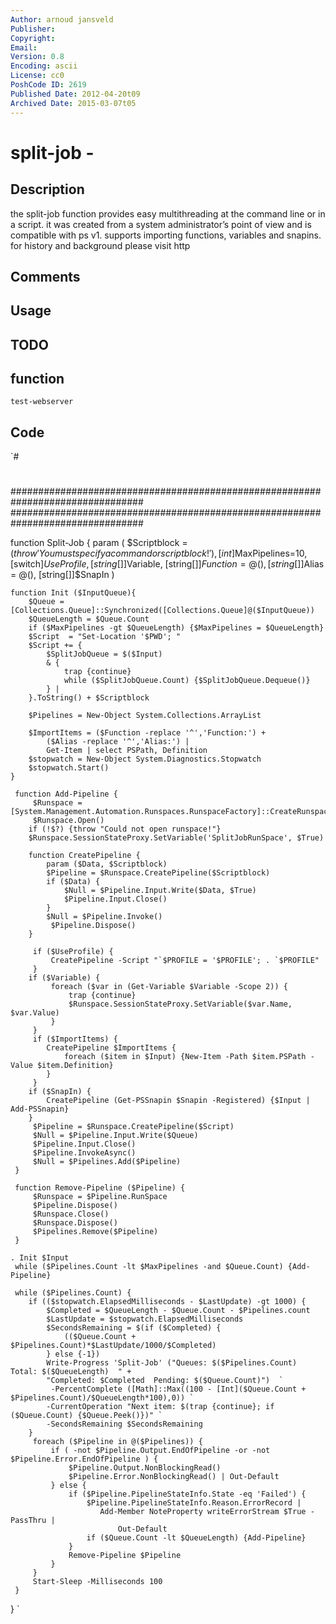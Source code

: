 ```yaml
---
Author: arnoud jansveld
Publisher: 
Copyright: 
Email: 
Version: 0.8
Encoding: ascii
License: cc0
PoshCode ID: 2619
Published Date: 2012-04-20t09
Archived Date: 2015-03-07t05
---
```


# split-job - 

## Description

the split-job function provides easy multithreading at the command line or in a script. it was created from a system administrator’s point of view and is compatible with ps v1. supports importing functions, variables and snapins. for history and background please visit http

## Comments



## Usage



## TODO



## function

`test-webserver`

## Code

`#
 #
 ################################################################################
 ################################################################################
 
 function Split-Job {
 	param (
 		$Scriptblock = $(throw 'You must specify a command or script block!'),
 		[int]$MaxPipelines=10,
 		[switch]$UseProfile,
 		[string[]]$Variable,
 		[string[]]$Function = @(),
 		[string[]]$Alias = @(),
 		[string[]]$SnapIn
 	) 
 	
 	function Init ($InputQueue){
 		$Queue = [Collections.Queue]::Synchronized([Collections.Queue]@($InputQueue))
 		$QueueLength = $Queue.Count
 		if ($MaxPipelines -gt $QueueLength) {$MaxPipelines = $QueueLength}
 		$Script  = "Set-Location '$PWD'; "
 		$Script += {
 			$SplitJobQueue = $($Input)
 			& {
 				trap {continue}
 				while ($SplitJobQueue.Count) {$SplitJobQueue.Dequeue()}
 			} |
 		}.ToString() + $Scriptblock
 	
 		$Pipelines = New-Object System.Collections.ArrayList
 		
 		$ImportItems = ($Function -replace '^','Function:') + 
 			($Alias -replace '^','Alias:') |
 			Get-Item | select PSPath, Definition
 		$stopwatch = New-Object System.Diagnostics.Stopwatch
 		$stopwatch.Start()
 	}
 
     function Add-Pipeline {
         $Runspace = [System.Management.Automation.Runspaces.RunspaceFactory]::CreateRunspace($Host)
         $Runspace.Open()
 		if (!$?) {throw "Could not open runspace!"}
 		$Runspace.SessionStateProxy.SetVariable('SplitJobRunSpace', $True)
 		
 		function CreatePipeline {
 			param ($Data, $Scriptblock)
 			$Pipeline = $Runspace.CreatePipeline($Scriptblock)
 			if ($Data) {
 				$Null = $Pipeline.Input.Write($Data, $True)
 				$Pipeline.Input.Close()
 			}
 			$Null = $Pipeline.Invoke()
             $Pipeline.Dispose()
 		}
 		
         if ($UseProfile) {
             CreatePipeline -Script "`$PROFILE = '$PROFILE'; . `$PROFILE"
         }
 		if ($Variable) {
             foreach ($var in (Get-Variable $Variable -Scope 2)) {
                 trap {continue}
                 $Runspace.SessionStateProxy.SetVariable($var.Name, $var.Value)
             }
         }
         if ($ImportItems) {
 			CreatePipeline $ImportItems {
 				foreach ($item in $Input) {New-Item -Path $item.PSPath -Value $item.Definition}
 			}
         }
 		if ($SnapIn) {
 			CreatePipeline (Get-PSSnapin $Snapin -Registered) {$Input | Add-PSSnapin}
 		}
         $Pipeline = $Runspace.CreatePipeline($Script)
         $Null = $Pipeline.Input.Write($Queue)
         $Pipeline.Input.Close()
         $Pipeline.InvokeAsync()
         $Null = $Pipelines.Add($Pipeline)
     }
 
     function Remove-Pipeline ($Pipeline) {
         $Runspace = $Pipeline.RunSpace
         $Pipeline.Dispose()
         $Runspace.Close()
         $Runspace.Dispose()
         $Pipelines.Remove($Pipeline)
     }
 
 	. Init $Input
     while ($Pipelines.Count -lt $MaxPipelines -and $Queue.Count) {Add-Pipeline} 
 
     while ($Pipelines.Count) {
 		if (($stopwatch.ElapsedMilliseconds - $LastUpdate) -gt 1000) {
 			$Completed = $QueueLength - $Queue.Count - $Pipelines.count
 			$LastUpdate = $stopwatch.ElapsedMilliseconds
 			$SecondsRemaining = $(if ($Completed) {
 				(($Queue.Count + $Pipelines.Count)*$LastUpdate/1000/$Completed)
 			} else {-1})
     	    Write-Progress 'Split-Job' ("Queues: $($Pipelines.Count)  Total: $($QueueLength)  " +
 			"Completed: $Completed  Pending: $($Queue.Count)")  `
             -PercentComplete ([Math]::Max((100 - [Int]($Queue.Count + $Pipelines.Count)/$QueueLength*100),0)) `
 			-CurrentOperation "Next item: $(trap {continue}; if ($Queue.Count) {$Queue.Peek()})" `
 			-SecondsRemaining $SecondsRemaining
 		}
         foreach ($Pipeline in @($Pipelines)) {
             if ( -not $Pipeline.Output.EndOfPipeline -or -not $Pipeline.Error.EndOfPipeline ) {
                 $Pipeline.Output.NonBlockingRead()
                 $Pipeline.Error.NonBlockingRead() | Out-Default
             } else {
                 if ($Pipeline.PipelineStateInfo.State -eq 'Failed') {
                     $Pipeline.PipelineStateInfo.Reason.ErrorRecord | 
 						Add-Member NoteProperty writeErrorStream $True -PassThru |
 							Out-Default
                     if ($Queue.Count -lt $QueueLength) {Add-Pipeline}
                 }
                 Remove-Pipeline $Pipeline
             }
         }
         Start-Sleep -Milliseconds 100
     }
 }
`

